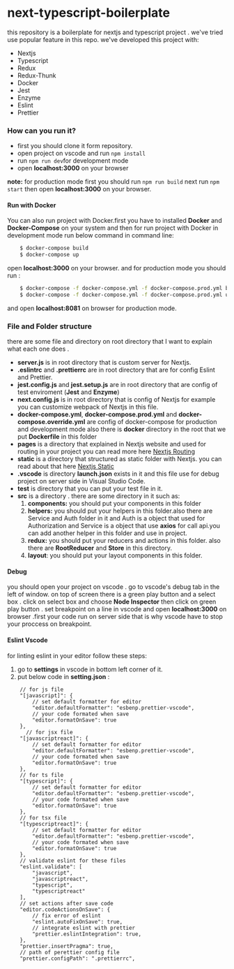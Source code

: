 # next-typescript-boilerplate

this repository is a boilerplate for nextjs and typescript project . we've tried use popular feature in this repo. we've developed this project with:

  - Nextjs
  - Typescript
  - Redux
  - Redux-Thunk
  - Docker
  - Jest
  - Enzyme
  - Eslint
  - Prettier

### How can you run it?
  - first you should clone it form repository.
  - open project on vscode and run ```npm install```
  - run ```npm run dev```for development mode
  - open **localhost:3000** on your browser

**note:** for production mode first you should run ```npm run build``` next run ```npm start``` then open **localhost:3000** on your browser.

#### Run with Docker
You can also run project with Docker.first you have to installed **Docker** and **Docker-Compose** on your system and then for run project with Docker in development mode run below command in command line:
```sh
    $ docker-compose build
    $ docker-compose up
```
open **localhost:3000** on your browser. and for production mode you should run : 
```sh
    $ docker-compose -f docker-compose.yml -f docker-compose.prod.yml build
    $ docker-compose -f docker-compose.yml -f docker-compose.prod.yml up
```
and open **localhost:8081** on browser for production mode.

### File and Folder structure

there are some file and directory on root directory that I want to explain what each one does .
    
  - **server.js** is in root directory that is custom server for Nextjs.
  - **.eslintrc** and **.prettierrc** are in root directory that are for config Eslint and Prettier.
  - **jest.config.js** and **jest.setup.js** are in root directory that are config of test enviroment (**Jest** and **Enzyme**)
  - **next.config.js** is in root directory that is config of Nextjs for example you can customize webpack of Nextjs in this file.
  - **docker-compose.yml**, **docker-compose.prod.yml** and **docker-compose.override.yml** are config of docker-compose for production and development mode also there is **docker** directory in the root that we put **Dockerfile** in this folder
  - **pages** is a directory that explained in Nextjs website and used for routing in your project you can read more here [Nextjs Routing](https://nextjs.org/docs/routing/introduction)
  - **static** is a directory that structured as static folder with Nextjs. you can read about that here [Nextjs Static](https://nextjs.org/docs/basic-features/static-file-serving)
  - **.vscode** is directory **launch.json** exists in it and this file use for debug project on server side in Visual Studio Code.
  - **__test__** is directory that you can put your test file in it.
  - **src** is a directory . there are some directory in it such as:
    1. **components:** you should put your components in this folder
    2. **helpers:** you should put your helpers in this folder.also there are Service and Auth folder in it and Auth is a object that used for Authorization and Service is a object that use **axios** for call api.you can add another helper in this folder and use in project.
    3. **redux:** you should put your reducers and actions in this folder. also there are **RootReducer** and **Store** in this directory.
    4. **layout**: you should put your layout components in this folder.

#### Debug
you should open your project on vscode . go to vscode's debug tab in the left of window. on top of screen there is a green play button and a select box . click on select box and choose **Node Inspector** then click on green play button . set breakpoint on a line in vscode and open **localhost:3000** on browser .first your code run on server side that is why vscode have to stop your proccess on breakpoint.

#### Eslint Vscode
for linting eslint in your editor follow these steps:
  1. go to **settings** in vscode in bottom left corner of it.
  2. put below code in **setting.json** :
```
    // for js file
    "[javascript]": {
        // set default formatter for editor
        "editor.defaultFormatter": "esbenp.prettier-vscode",
        // your code formated when save
        "editor.formatOnSave": true
    },
      // for jsx file
    "[javascriptreact]": {
        // set default formatter for editor
        "editor.defaultFormatter": "esbenp.prettier-vscode",
        // your code formated when save
        "editor.formatOnSave": true
    },
    // for ts file
    "[typescript]": {
        // set default formatter for editor
        "editor.defaultFormatter": "esbenp.prettier-vscode",
        // your code formated when save
        "editor.formatOnSave": true
    },
    // for tsx file
    "[typescriptreact]": {
        // set default formatter for editor
        "editor.defaultFormatter": "esbenp.prettier-vscode",
        // your code formated when save
        "editor.formatOnSave": true
    },
    // validate eslint for these files
    "eslint.validate": [
        "javascript",
        "javascriptreact",
        "typescript",
        "typescriptreact"
    ],
    // set actions after save code
    "editor.codeActionsOnSave": {
        // fix error of eslint
        "eslint.autoFixOnSave": true,
        // integrate eslint with prettier
        "prettier.eslintIntegration": true,
    },
    "prettier.insertPragma": true,
    // path of perettier config file
    "prettier.configPath": ".prettierrc",
```


